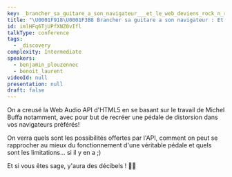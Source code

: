 ```yaml
---
key: _brancher_sa_guitare_a_son_navigateur___et_le_web_deviens_rock_n_roll____
title: "\U0001F918\U0001F3B8 Brancher sa guitare a son navigateur : Et le web deviens rock'n'roll !  \U0001F918\U0001F3B8"
id: imlHFq6TjUPfXNZ0vIfl
talkType: conference
tags:
  - _discovery
complexity: Intermediate
speakers:
  - benjamin_plouzennec
  - benoit_laurent
videoId: null
presentation: null
draft: false
---
```

On a creusé la Web Audio API d'HTML5 en se basant sur le travail de Michel Buffa notamment, avec pour but de recréer une pédale de distorsion dans vos navigateurs préférés!

On verra quels sont les possibilités offertes par l'API, comment on peut se rapprocher au mieux du fonctionnement d'une véritable pédale et quels sont les limitations...
si il y en a ;)

Et si vous êtes sage, y'aura des décibels ! 🤘🎸